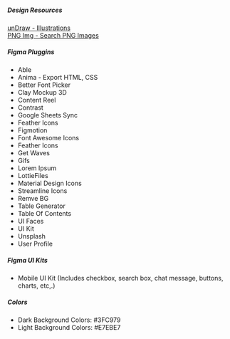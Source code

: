 ##### Design Resources
[unDraw - Illustrations](https://undraw.co/illustrations)  
[PNG Img - Search PNG Images](https://pngimg.com/search_image)  

##### Figma Pluggins
- Able
- Anima - Export HTML, CSS
- Better Font Picker
- Clay Mockup 3D
- Content Reel
- Contrast
- Google Sheets Sync
- Feather Icons
- Figmotion
- Font Awesome Icons
- Feather Icons
- Get Waves
- Gifs
- Lorem Ipsum
- LottieFiles
- Material Design Icons
- Streamline Icons
- Remve BG
- Table Generator
- Table Of Contents
- UI Faces
- UI Kit
- Unsplash
- User Profile

##### Figma UI Kits
- Mobile UI Kit (Includes checkbox, search box, chat message, buttons, charts, etc,.)

##### Colors
- Dark Background Colors: #3FC979
- Light Background Colors: #E7EBE7
